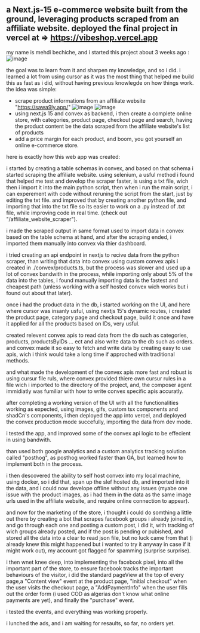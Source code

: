 a Next.js-15 e-commerce website built from the ground, leveraging products scraped from an affiliate website.
deployed the final project in vercel at => https://vibeshop.vercel.app
----------------------------------------------------------------------------------------------------------
my name is mehdi bechiche, and i started this project about 3 weeks ago :
![image](https://github.com/user-attachments/assets/2ae8fc6e-348f-4920-b59b-56986d33c7a2)

the goal was to learn from it and sharpen my knowledge, and so i did.
i learned a lot from using cursor as it was the most thing that helped me build this as fast as i did, without having previous knowlegde on how things work.
the idea was simple:
- scrape product informations from an affiliate website "https://sawa9ly.app/"
![image](https://github.com/user-attachments/assets/8e20f81c-f8fd-48ed-8847-9e168d7bf912)
![image](https://github.com/user-attachments/assets/b0f35d65-d94c-4fdb-8b35-488805b6ca4a)
- using next.js 15 and convex as backend, i then create a complete online store, with categories, product page, checkout page and search, having the product content be the data scraped from the affiliate website's list of products
- add a price margin for each product, and boom, you got yourself an online e-commerce store. 


here is exactly how this web app was created:

i started by creating a table schemas in convex, and based on that schema i started scraping the affiliate website.
using selenium, a usful method i found that helped me test and develop the scraper faster, is using a txt file, wich then i import it into the main python script, then when i run the main script, i can experement with code without reruning the script from  the start, just by editing the txt file. 
and improved that by creating another python file, and importing that into the txt file so its easier to work on a .py instead of .txt file, while improving code in real time. (check out "/affiliate_website_scraper").

i made the scraped output in same format used to import data in convex based on the table schema at hand, and after the scraping ended, i imported them manually into convex via thier dashboard.

i tried creating an api endpoint in nextjs to recive data from the python scraper, than writing that data into convex using custom convex apis i created in ./convex/products.ts, but the process was slower and used up a lot of convex bandwith in the process, while importing only about 5% of the data into the tables, i found manually importing data is the fastest and cheapest path (unless working with a self hosted convex wich works but i found out about that later).

once i had the product data in the db, i started working on the UI, and here where cursor was insanly usful, using nextjs 15's dynamic routes, i created the product page, category page and checkout page, build it once and have it applied for all the products based on IDs, very usful.

created relevent convex apis to read data from the db such as categories, products, productsByIDs ... ect and also write data to the db such as orders.
and convex made it so easy to fetch and write data by creating easy to use apis, wich i think would take a long time if approched with traditional methods.

and what made the development of the convex apis more fast and robust is using cursur file ruls, where convex provided thiere own cursur rules in a file wich i imported to the directory of the project, and, the composer agent immidiatly was fumiliar with how to write convex specific apis accuratly.

after completing a working version of the UI with all the functionalities working as expected, using images, gifs, custom tsx components and shadCn's components, i then deployed the app into vercel, and deployed the convex production mode succefully, importing the data from dev mode. 

i tested the app, and improved some of the convex api logic to be effecient in using bandwith.

than used both google analytics and a custom analytics tracking solution called "posthog", as posthog worked faster than GA, but learned how to implement both in the process.

i then descovered the ability to self host convex into my local machine, using docker, so i did that, span up the slef hosted db, and imported into it the data, and i could now develope offline without any issues (myabe one issue with the product images, as i had them in the data as the same image urls used in the affiliate website, and require online connection to appear).

and now for the marketing of the store, i thought i could do somthing a little out there by creating a bot that scrapes facebook groups i already joined in, and go through each one and posting a custom post, i did it, with tracking of wich groups already posted, and if the post is pending or pubished, and stored all the data into a clear to read json file, but no luck came from that (i already knew this might happened but i wanted to try it anyway in case if it might work out), my account got flagged for spamming (surprise surprise).

i then wnet knee deep, into implementing the facebook pixel, into all the important part of the store, to ensure facebook tracks the important behaviours of the visitor, i did the standard pageView at the top of every page,a "Content view" event at the product page, "initial checkout" when the user visits the checkout page, a "AddPaymentInfo" when the user fills out the order form (i used COD as algerias don't know what online payments are yet), and finally the "purchase" event.

i tested the events, and everything was working properly.

i lunched the ads, and i am waiting for resaults, so far, no orders yet.









